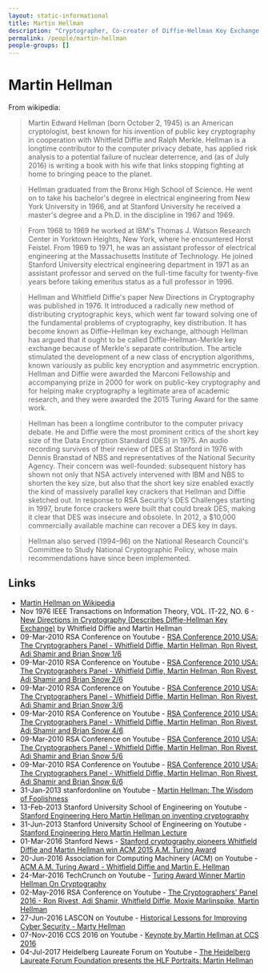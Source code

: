 ```yaml
---
layout: static-informational
title: Martin Hellman
description: "Cryptographer, Co-creater of Diffie-Hellman Key Exchange with [Whitfield Diffie](people/whitfield_diffie.md)"
permalink: /people/martin-hellman
people-groups: []
---
```


# Martin Hellman

From wikipedia:

> Martin Edward Hellman (born October 2, 1945) is an American cryptologist, best known for his invention of public key cryptography in cooperation with Whitfield Diffie and Ralph Merkle. Hellman is a longtime contributor to the computer privacy debate, has applied risk analysis to a potential failure of nuclear deterrence, and (as of July 2016) is writing a book with his wife that links stopping fighting at home to bringing peace to the planet.

> Hellman graduated from the Bronx High School of Science. He went on to take his bachelor's degree in electrical engineering from New York University in 1966, and at Stanford University he received a master's degree and a Ph.D. in the discipline in 1967 and 1969.

> From 1968 to 1969 he worked at IBM's Thomas J. Watson Research Center in Yorktown Heights, New York, where he encountered Horst Feistel. From 1969 to 1971, he was an assistant professor of electrical engineering at the Massachusetts Institute of Technology. He joined Stanford University electrical engineering department in 1971 as an assistant professor and served on the full-time faculty for twenty-five years before taking emeritus status as a full professor in 1996.

> Hellman and Whitfield Diffie's paper New Directions in Cryptography was published in 1976. It introduced a radically new method of distributing cryptographic keys, which went far toward solving one of the fundamental problems of cryptography, key distribution. It has become known as Diffie–Hellman key exchange, although Hellman has argued that it ought to be called Diffie-Hellman-Merkle key exchange because of Merkle's separate contribution. The article stimulated the development of a new class of encryption algorithms, known variously as public key encryption and asymmetric encryption. Hellman and Diffie were awarded the Marconi Fellowship and accompanying prize in 2000 for work on public-key cryptography and for helping make cryptography a legitimate area of academic research, and they were awarded the 2015 Turing Award for the same work.

> Hellman has been a longtime contributor to the computer privacy debate. He and Diffie were the most prominent critics of the short key size of the Data Encryption Standard (DES) in 1975. An audio recording survives of their review of DES at Stanford in 1976 with Dennis Branstad of NBS and representatives of the National Security Agency. Their concern was well-founded: subsequent history has shown not only that NSA actively intervened with IBM and NBS to shorten the key size, but also that the short key size enabled exactly the kind of massively parallel key crackers that Hellman and Diffie sketched out. In response to RSA Security's DES Challenges starting in 1997, brute force crackers were built that could break DES, making it clear that DES was insecure and obsolete. In 2012, a $10,000 commercially available machine can recover a DES key in days.

> Hellman also served (1994–96) on the National Research Council's Committee to Study National Cryptographic Policy, whose main recommendations have since been implemented.

## Links

* [Martin Hellman on Wikipedia](https://en.wikipedia.org/wiki/Martin_Hellman)
* Nov 1976 IEEE Transactions on Information Theory, VOL. IT-22, NO. 6 - [New Directions in Cryptography (Describes Diffie-Hellman Key Exchange)](https://www-ee.stanford.edu/~hellman/publications/24.pdf) by Whitfield Diffie and Martin Hellman
* 09-Mar-2010 RSA Conference on Youtube - [RSA Conference 2010 USA: The Cryptographers Panel - Whitfield Diffie, Martin Hellman, Ron Rivest, Adi Shamir and Brian Snow 1/6](https://www.youtube.com/watch?v=HYV0z8P_TsI)
* 09-Mar-2010 RSA Conference on Youtube - [RSA Conference 2010 USA: The Cryptographers Panel - Whitfield Diffie, Martin Hellman, Ron Rivest, Adi Shamir and Brian Snow 2/6](https://www.youtube.com/watch?v=7bOHgzC69pQ)
* 09-Mar-2010 RSA Conference on Youtube - [RSA Conference 2010 USA: The Cryptographers Panel - Whitfield Diffie, Martin Hellman, Ron Rivest, Adi Shamir and Brian Snow 3/6](https://www.youtube.com/watch?v=z7nOsqgIzew)
* 09-Mar-2010 RSA Conference on Youtube - [RSA Conference 2010 USA: The Cryptographers Panel - Whitfield Diffie, Martin Hellman, Ron Rivest, Adi Shamir and Brian Snow 4/6](https://www.youtube.com/watch?v=Q1RqiHCAcyA)
* 09-Mar-2010 RSA Conference on Youtube - [RSA Conference 2010 USA: The Cryptographers Panel - Whitfield Diffie, Martin Hellman, Ron Rivest, Adi Shamir and Brian Snow 5/6](https://www.youtube.com/watch?v=wNKGkadqle4)
* 09-Mar-2010 RSA Conference on Youtube - [RSA Conference 2010 USA: The Cryptographers Panel - Whitfield Diffie, Martin Hellman, Ron Rivest, Adi Shamir and Brian Snow 6/6](https://www.youtube.com/watch?v=_ezyEIAZyoc)
* 31-Jan-2013 stanfordonline on Youtube - [Martin Hellman: The Wisdom of Foolishness](https://www.youtube.com/watch?v=XDgLDsUU7og)
* 13-Feb-2013 Stanford University School of Engineering on Youtube - [Stanford Engineering Hero Martin Hellman on inventing cryptography](https://www.youtube.com/watch?v=caoDRvR2Jo8)
* 31-Jun-2013 Stanford University School of Engineering on Youtube - [Stanford Engineering Hero Martin Hellman Lecture](https://www.youtube.com/watch?v=EFiTgOx3Z7A)
* 01-Mar-2016 Stanford News - [Stanford cryptography pioneers Whitfield Diffie and Martin Hellman win ACM 2015 A.M. Turing Award](http://news.stanford.edu/2016/03/01/turing-hellman-diffie-030116/)
* 20-Jun-2016 Association for Computing Machinery (ACM) on Youtube - [ACM A.M. Turing Award - Whitfield Diffie and Martin E. Hellman](https://www.youtube.com/watch?v=w3JcMetfl00)
* 24-Mar-2016 TechCrunch on Youtube - [Turing Award Winner Martin Hellman On Cryptography](https://www.youtube.com/watch?v=MOM8_uPcUKM)
* 02-May-2016 RSA Conference on Youtube - [The Cryptographers' Panel 2016 - Ron Rivest, Adi Shamir, Whitfield Diffie, Moxie Marlinspike, Martin Hellman](https://www.youtube.com/watch?v=k76qLOrna1w)
* 27-Jun-2016 LASCON on Youtube - [Historical Lessons for Improving Cyber Security - Marty Hellman](https://www.youtube.com/watch?v=zpi856mWAcc)
* 07-Nov-2016 CCS 2016 on Youtube - [Keynote by Martin Hellman at CCS 2016](https://www.youtube.com/watch?v=I132wSwAI3o)
* 04-Jul-2017 Heidelberg Laureate Forum on Youtube - [The Heidelberg Laureate Forum Foundation presents the HLF Portraits: Martin Hellman](https://www.youtube.com/watch?v=Vpidf7WodbI)
